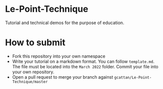 # Le-Point-Technique 
Tutorial and technical demos for the purpose of education.

# How to submit
- Fork this repository into your own namespace
- Write your tutorial on a markdown format. You can follow `template.md`. The file must be located into the `March 2022` folder. Commit your file into your own repository.
- Open a pull request to merge your branch against `gcattan/Le-Point-Technique/master`
